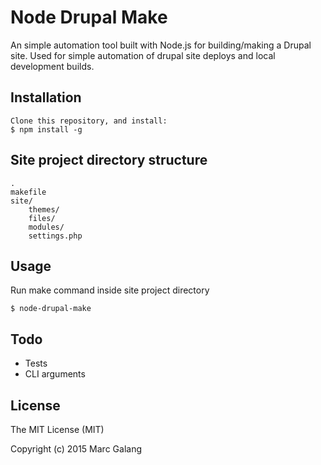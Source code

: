 # Node Drupal Make

An simple automation tool built with Node.js for building/making a Drupal site. Used for simple automation of drupal site deploys and local development builds.

## Installation
    Clone this repository, and install:
    $ npm install -g

## Site project directory structure
    .
    makefile
    site/
        themes/
        files/
        modules/
        settings.php

## Usage
Run make command inside site project directory

    $ node-drupal-make

## Todo
* Tests
* CLI arguments

## License

The MIT License (MIT)

Copyright (c) 2015 Marc Galang
